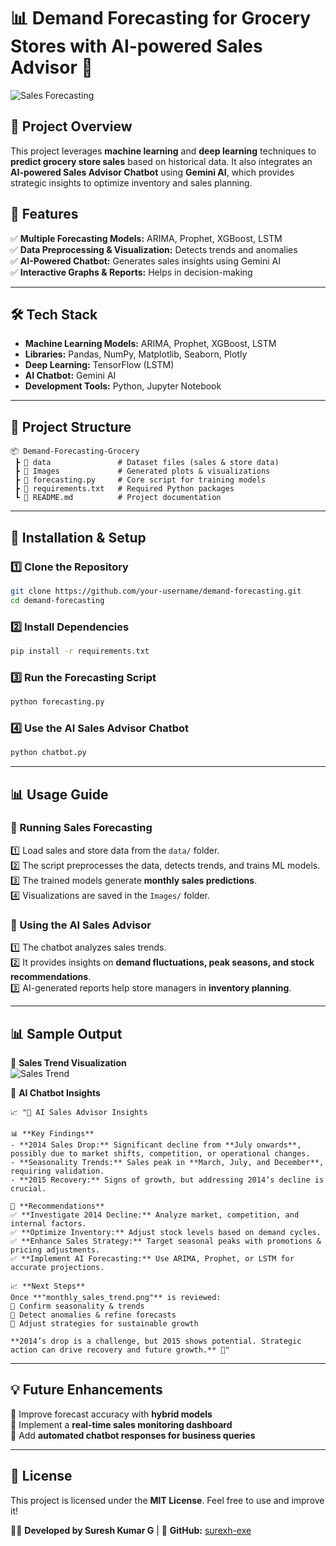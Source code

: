 # 📊 Demand Forecasting for Grocery Stores with AI-powered Sales Advisor 🤖  

![Sales Forecasting]([https://your-image-url-here.com](https://images.pexels.com/photos/7947758/pexels-photo-7947758.jpeg?auto=compress&cs=tinysrgb&w=1260&h=750&dpr=2)) 

## 📌 Project Overview  
This project leverages **machine learning** and **deep learning** techniques to **predict grocery store sales** based on historical data. It also integrates an **AI-powered Sales Advisor Chatbot** using **Gemini AI**, which provides strategic insights to optimize inventory and sales planning.  

## 🚀 Features  
✅ **Multiple Forecasting Models:** ARIMA, Prophet, XGBoost, LSTM  
✅ **Data Preprocessing & Visualization:** Detects trends and anomalies  
✅ **AI-Powered Chatbot:** Generates sales insights using Gemini AI  
✅ **Interactive Graphs & Reports:** Helps in decision-making  

---

## 🛠️ Tech Stack  
- **Machine Learning Models:** ARIMA, Prophet, XGBoost, LSTM  
- **Libraries:** Pandas, NumPy, Matplotlib, Seaborn, Plotly  
- **Deep Learning:** TensorFlow (LSTM)  
- **AI Chatbot:** Gemini AI  
- **Development Tools:** Python, Jupyter Notebook  

---

## 📂 Project Structure  
```
📦 Demand-Forecasting-Grocery
 ┣ 📂 data               # Dataset files (sales & store data)
 ┣ 📂 Images             # Generated plots & visualizations
 ┣ 📜 forecasting.py     # Core script for training models
 ┣ 📜 requirements.txt   # Required Python packages
 ┗ 📜 README.md          # Project documentation
```

---

## 🔧 Installation & Setup  

### 1️⃣ Clone the Repository  
```sh
git clone https://github.com/your-username/demand-forecasting.git
cd demand-forecasting
```

### 2️⃣ Install Dependencies  
```sh
pip install -r requirements.txt
```

### 3️⃣ Run the Forecasting Script  
```sh
python forecasting.py
```

### 4️⃣ Use the AI Sales Advisor Chatbot  
```sh
python chatbot.py
```

---

## 📊 Usage Guide  

### 📌 Running Sales Forecasting  
1️⃣ Load sales and store data from the `data/` folder.  
2️⃣ The script preprocesses the data, detects trends, and trains ML models.  
3️⃣ The trained models generate **monthly sales predictions**.  
4️⃣ Visualizations are saved in the `Images/` folder.  

### 🤖 Using the AI Sales Advisor  
1️⃣ The chatbot analyzes sales trends.  
2️⃣ It provides insights on **demand fluctuations, peak seasons, and stock recommendations**.  
3️⃣ AI-generated reports help store managers in **inventory planning**.  

---

## 📊 Sample Output  

🔹 **Sales Trend Visualization**  
![Sales Trend](https://res.cloudinary.com/dbvwxphvw/image/upload/c_fill,g_auto,h_250,w_970/b_rgb:000000,e_gradient_fade,y_-0.50/c_scale,co_rgb:ffffff,fl_relative,l_text:montserrat_25_style_light_align_center:Shop%20Now,w_0.5,y_0.18/v1742083220/monthly_sales_trend_ugp3q9.png)

🔹 **AI Chatbot Insights**  
```
📈 "🤖 AI Sales Advisor Insights  

📊 **Key Findings**  
- **2014 Sales Drop:** Significant decline from **July onwards**, possibly due to market shifts, competition, or operational changes.  
- **Seasonality Trends:** Sales peak in **March, July, and December**, requiring validation.  
- **2015 Recovery:** Signs of growth, but addressing 2014’s decline is crucial.  

🎯 **Recommendations**  
✅ **Investigate 2014 Decline:** Analyze market, competition, and internal factors.  
✅ **Optimize Inventory:** Adjust stock levels based on demand cycles.  
✅ **Enhance Sales Strategy:** Target seasonal peaks with promotions & pricing adjustments.  
✅ **Implement AI Forecasting:** Use ARIMA, Prophet, or LSTM for accurate projections.  

📈 **Next Steps**  
Once **"monthly_sales_trend.png"** is reviewed:  
🔹 Confirm seasonality & trends  
🔹 Detect anomalies & refine forecasts  
🔹 Adjust strategies for sustainable growth  

**2014’s drop is a challenge, but 2015 shows potential. Strategic action can drive recovery and future growth.** 🚀"
```

---

## 💡 Future Enhancements  
🔹 Improve forecast accuracy with **hybrid models**  
🔹 Implement a **real-time sales monitoring dashboard**  
🔹 Add **automated chatbot responses for business queries**  

---

## 📝 License  
This project is licensed under the **MIT License**. Feel free to use and improve it!  

👨‍💻 **Developed by Suresh Kumar G** | 🚀 **GitHub:** [surexh-exe](https://github.com/surexh-exe)  

